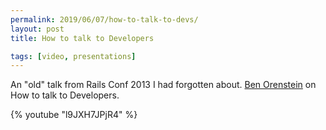 ```yaml
---
permalink: 2019/06/07/how-to-talk-to-devs/
layout: post
title: How to talk to Developers

tags: [video, presentations]
---
```


An "old" talk from Rails Conf 2013 I had forgotten about. <a href="https://twitter.com/r00k">Ben Orenstein</a> on How to
talk to Developers.

{% youtube "l9JXH7JPjR4" %}
